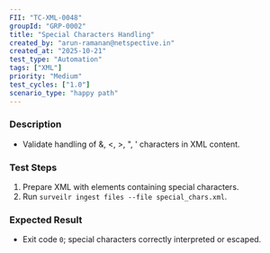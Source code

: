```yaml
---
FII: "TC-XML-0048"
groupId: "GRP-0002"
title: "Special Characters Handling"
created_by: "arun-ramanan@netspective.in"
created_at: "2025-10-21"
test_type: "Automation"
tags: ["XML"]
priority: "Medium"
test_cycles: ["1.0"]
scenario_type: "happy path"
---
```


### Description
- Validate handling of &, <, >, ", ' characters in XML content.

### Test Steps
1. Prepare XML with elements containing special characters.  
2. Run `surveilr ingest files --file special_chars.xml`.  

### Expected Result
- Exit code `0`; special characters correctly interpreted or escaped.
